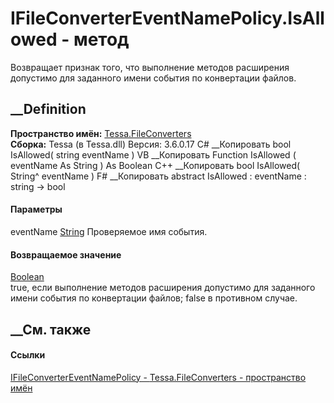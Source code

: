 # IFileConverterEventNamePolicy.IsAllowed - метод
Возвращает признак того, что выполнение методов расширения допустимо для
заданного имени события по конвертации файлов.
##  __Definition
 **Пространство имён:** [Tessa.FileConverters](N_Tessa_FileConverters.htm)  
 **Сборка:** Tessa (в Tessa.dll) Версия: 3.6.0.17
C# __Копировать
     bool IsAllowed(
    	string eventName
    )
VB __Копировать
     Function IsAllowed ( 
    	eventName As String
    ) As Boolean
C++ __Копировать
     bool IsAllowed(
    	String^ eventName
    )
F# __Копировать
     abstract IsAllowed : 
            eventName : string -> bool 
#### Параметры
eventName [String](https://learn.microsoft.com/dotnet/api/system.string)
    Проверяемое имя события.
#### Возвращаемое значение
[Boolean](https://learn.microsoft.com/dotnet/api/system.boolean)  
true, если выполнение методов расширения допустимо для заданного имени события
по конвертации файлов; false в противном случае.
## __См. также
#### Ссылки
[IFileConverterEventNamePolicy -
](T_Tessa_FileConverters_IFileConverterEventNamePolicy.htm)
[Tessa.FileConverters - пространство имён](N_Tessa_FileConverters.htm)
